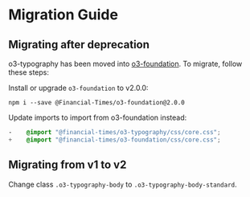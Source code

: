 # Migration Guide

## Migrating after deprecation

o3-typography has been moved into [o3-foundation](https://github.com/Financial-Times/origami/tree/main/components/o3-foundation). To migrate, follow these steps:

Install or upgrade `o3-foundation` to v2.0.0:

```npm i --save @Financial-Times/o3-foundation@2.0.0```

Update imports to import from o3-foundation instead:

```css
-    @import "@financial-times/o3-typography/css/core.css";
+    @import "@financial-times/o3-foundation/css/core.css";
```

## Migrating from v1 to v2

Change class `.o3-typography-body` to `.o3-typography-body-standard`.